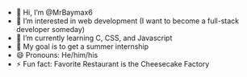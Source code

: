 - 👋 Hi, I’m @MrBaymax6
- 👀 I’m interested in web development (I want to become a full-stack developer someday)
- 🌱 I’m currently learning C, CSS, and Javascript
- 🎯 My goal is to get a summer internship
- 😄 Pronouns: He/him/his
- ⚡ Fun fact: Favorite Restaurant is the Cheesecake Factory 

<!---
MrBaymax6/MrBaymax6 is a ✨ special ✨ repository because its `README.md` (this file) appears on your GitHub profile.
You can click the Preview link to take a look at your changes.
--->
